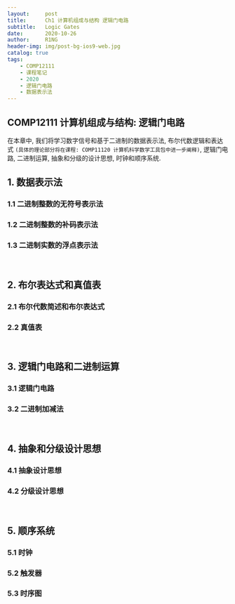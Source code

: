 ```yaml
---
layout:     post
title:      Ch1 计算机组成与结构 逻辑门电路
subtitle:   Logic Gates
date:       2020-10-26
author:     R1NG
header-img: img/post-bg-ios9-web.jpg
catalog: true
tags:
    - COMP12111
    - 课程笔记
    - 2020
    - 逻辑门电路
    - 数据表示法
---
```




## COMP12111 计算机组成与结构: 逻辑门电路

在本章中, 我们将学习数字信号和基于二进制的数据表示法, 布尔代数逻辑和表达式 `(具体的理论部分将在课程: COMP11120 计算机科学数学工具包中进一步阐释)`, 逻辑门电路, 二进制运算, 抽象和分级的设计思想, 时钟和顺序系统.


##  1. 数据表示法

### 1.1 二进制整数的无符号表示法

### 1.2 二进制整数的补码表示法

### 1.3 二进制实数的浮点表示法

<br>


## 2. 布尔表达式和真值表

### 2.1 布尔代数简述和布尔表达式

### 2.2 真值表

<br>


## 3. 逻辑门电路和二进制运算

### 3.1 逻辑门电路

### 3.2 二进制加减法


<br>

## 4. 抽象和分级设计思想

### 4.1 抽象设计思想

### 4.2 分级设计思想


<br>

## 5. 顺序系统

### 5.1 时钟

### 5.2 触发器

### 5.3 时序图





